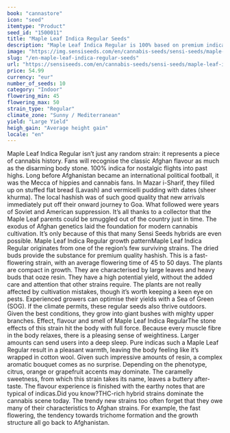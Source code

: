 ```yaml
---
book: "cannastore"
icon: "seed"
itemtype: "Product"
seed_id: "1500011"
title: "Maple Leaf Indica Regular Seeds"
description: "Maple Leaf Indica Regular is 100% based on premium indica genetics from Afghanistan. Resinous strain, suitable for producing hashish."
image: "https://img.sensiseeds.com/en/cannabis-seeds/sensi-seeds/maple-leaf-indica-image.png"
slug: "/en-maple-leaf-indica-regular-seeds"
url: "https://sensiseeds.com/en/cannabis-seeds/sensi-seeds/maple-leaf-indica?a_aid=cannastore"
price: 54.99
currency: "eur"
number_of_seeds: 10
category: "Indoor"
flowering_min: 45
flowering_max: 50
strain_type: "Regular"
climate_zone: "Sunny / Mediterranean"
yield: "Large Yield"
heigh_gain: "Average height gain"
locale: "en"
---
```

Maple Leaf Indica Regular isn’t just any random strain: it represents a piece of cannabis history. Fans will recognise the classic Afghan flavour as much as the disarming body stone. 100% indica for nostalgic flights into past highs. Long before Afghanistan became an international political football, it was the Mecca of hippies and cannabis fans. In Mazar i-Sharif, they filled up on stuffed flat bread (Lavash) and vermicelli pudding with dates (sheer khurma). The local hashish was of such good quality that new arrivals immediately put off their onward journey to Goa. What followed were years of Soviet and American suppression. It’s all thanks to a collector that the Maple Leaf parents could be smuggled out of the country just in time. The exodus of Afghan genetics laid the foundation for modern cannabis cultivation. It’s only because of this that many Sensi Seeds hybrids are even possible. Maple Leaf Indica Regular growth patternMaple Leaf Indica Regular originates from one of the region’s few surviving strains. The dried buds provide the substance for premium quality hashish. This is a fast-flowering strain, with an average flowering time of 45 to 50 days. The plants are compact in growth. They are characterised by large leaves and heavy buds that ooze resin. They have a high potential yield, without the added care and attention that other strains require. The plants are not really affected by cultivation mistakes, though it’s worth keeping a keen eye on pests. Experienced growers can optimise their yields with a Sea of Green (SOG). If the climate permits, these regular seeds also thrive outdoors. Given the best conditions, they grow into giant bushes with mighty upper branches. Effect, flavour and smell of Maple Leaf Indica RegularThe stone effects of this strain hit the body with full force. Because every muscle fibre in the body relaxes, there is a pleasing sense of weightiness. Larger amounts can send users into a deep sleep. Pure indicas such a Maple Leaf Regular result in a pleasant warmth, leaving the body feeling like it’s wrapped in cotton wool. Given such impressive amounts of resin, a complex aromatic bouquet comes as no surprise. Depending on the phenotype, citrus, orange or grapefruit accents may dominate. The caramelly sweetness, from which this strain takes its name, leaves a buttery after-taste. The flavour experience is finished with the earthy notes that are typical of indicas.Did you know?THC-rich hybrid strains dominate the cannabis scene today. The trendy new strains too often forget that they owe many of their characteristics to Afghan strains. For example, the fast flowering, the tendency towards trichome formation and the growth structure all go back to Afghanistan.
